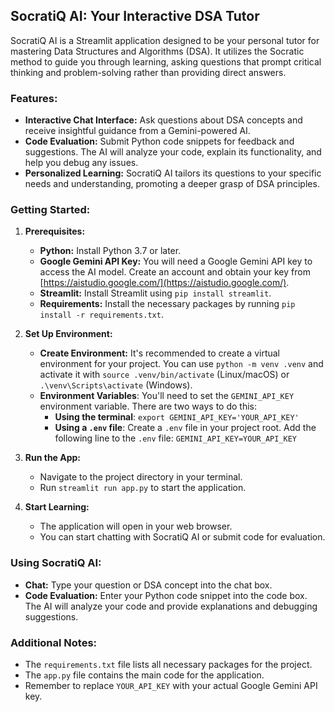 ## SocratiQ AI: Your Interactive DSA Tutor

SocratiQ AI is a Streamlit application designed to be your personal tutor for mastering Data Structures and Algorithms (DSA). It utilizes the Socratic method to guide you through learning, asking questions that prompt critical thinking and problem-solving rather than providing direct answers. 

### Features:

* **Interactive Chat Interface:** Ask questions about DSA concepts and receive insightful guidance from a Gemini-powered AI.
* **Code Evaluation:** Submit Python code snippets for feedback and suggestions. The AI will analyze your code, explain its functionality, and help you debug any issues.
* **Personalized Learning:**  SocratiQ AI tailors its questions to your specific needs and understanding, promoting a deeper grasp of DSA principles.

### Getting Started:

1. **Prerequisites:**
    * **Python:** Install Python 3.7 or later.
    * **Google Gemini API Key:** You will need a Google Gemini API key to access the AI model. Create an account and obtain your key from [https://aistudio.google.com/](https://aistudio.google.com/).
    * **Streamlit:** Install Streamlit using `pip install streamlit`.
    * **Requirements:** Install the necessary packages by running `pip install -r requirements.txt`.

2. **Set Up Environment:**
    * **Create Environment:**  It's recommended to create a virtual environment for your project. You can use `python -m venv .venv` and activate it with `source .venv/bin/activate` (Linux/macOS) or `.\venv\Scripts\activate` (Windows).
    * **Environment Variables**: You'll need to set the `GEMINI_API_KEY` environment variable. There are two ways to do this:
        * **Using the terminal**: `export GEMINI_API_KEY='YOUR_API_KEY'`
        * **Using a `.env` file**: Create a `.env` file in your project root. Add the following line to the `.env` file: `GEMINI_API_KEY=YOUR_API_KEY`

3. **Run the App:**
    * Navigate to the project directory in your terminal.
    * Run `streamlit run app.py` to start the application.

4. **Start Learning:**
    * The application will open in your web browser.
    * You can start chatting with SocratiQ AI or submit code for evaluation.

### Using SocratiQ AI:

* **Chat:** Type your question or DSA concept into the chat box.
* **Code Evaluation:** Enter your Python code snippet into the code box. The AI will analyze your code and provide explanations and debugging suggestions.

### Additional Notes:

* The `requirements.txt` file lists all necessary packages for the project.
* The `app.py` file contains the main code for the application.
* Remember to replace `YOUR_API_KEY` with your actual Google Gemini API key.
